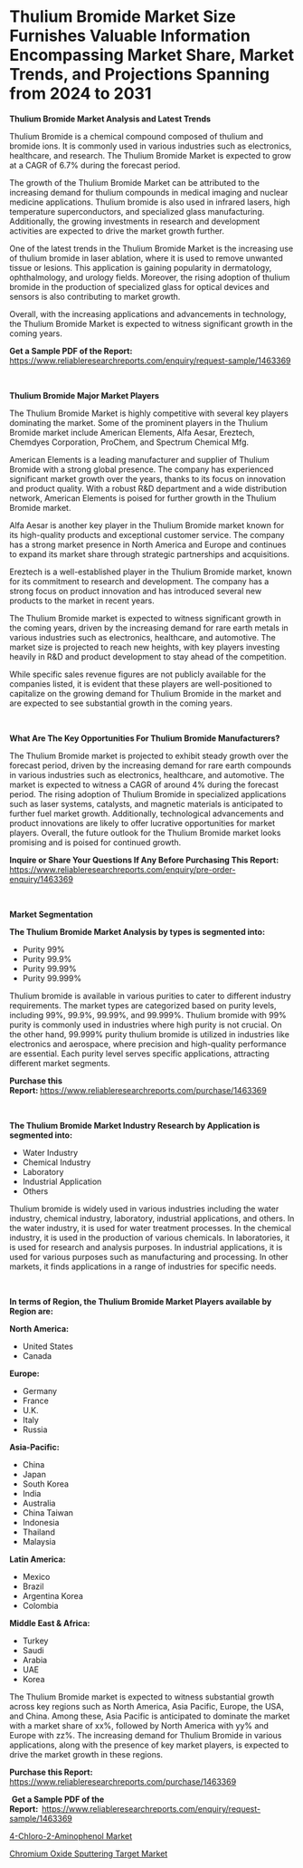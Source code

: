 <p><h1>Thulium Bromide Market Size Furnishes Valuable Information Encompassing Market Share, Market Trends, and Projections Spanning from 2024 to 2031</h1></p><p><strong>Thulium Bromide Market Analysis and Latest Trends</strong></p>
<p><p>Thulium Bromide is a chemical compound composed of thulium and bromide ions. It is commonly used in various industries such as electronics, healthcare, and research. The Thulium Bromide Market is expected to grow at a CAGR of 6.7% during the forecast period. </p><p>The growth of the Thulium Bromide Market can be attributed to the increasing demand for thulium compounds in medical imaging and nuclear medicine applications. Thulium bromide is also used in infrared lasers, high temperature superconductors, and specialized glass manufacturing. Additionally, the growing investments in research and development activities are expected to drive the market growth further.</p><p>One of the latest trends in the Thulium Bromide Market is the increasing use of thulium bromide in laser ablation, where it is used to remove unwanted tissue or lesions. This application is gaining popularity in dermatology, ophthalmology, and urology fields. Moreover, the rising adoption of thulium bromide in the production of specialized glass for optical devices and sensors is also contributing to market growth.</p><p>Overall, with the increasing applications and advancements in technology, the Thulium Bromide Market is expected to witness significant growth in the coming years.</p></p>
<p><strong>Get a Sample PDF of the Report:&nbsp;</strong> <a href="https://www.reliableresearchreports.com/enquiry/request-sample/1463369">https://www.reliableresearchreports.com/enquiry/request-sample/1463369</a></p>
<p>&nbsp;</p>
<p><strong>Thulium Bromide Major Market Players</strong></p>
<p><p>The Thulium Bromide Market is highly competitive with several key players dominating the market. Some of the prominent players in the Thulium Bromide market include American Elements, Alfa Aesar, Ereztech, Chemdyes Corporation, ProChem, and Spectrum Chemical Mfg.</p><p>American Elements is a leading manufacturer and supplier of Thulium Bromide with a strong global presence. The company has experienced significant market growth over the years, thanks to its focus on innovation and product quality. With a robust R&D department and a wide distribution network, American Elements is poised for further growth in the Thulium Bromide market.</p><p>Alfa Aesar is another key player in the Thulium Bromide market known for its high-quality products and exceptional customer service. The company has a strong market presence in North America and Europe and continues to expand its market share through strategic partnerships and acquisitions.</p><p>Ereztech is a well-established player in the Thulium Bromide market, known for its commitment to research and development. The company has a strong focus on product innovation and has introduced several new products to the market in recent years.</p><p>The Thulium Bromide market is expected to witness significant growth in the coming years, driven by the increasing demand for rare earth metals in various industries such as electronics, healthcare, and automotive. The market size is projected to reach new heights, with key players investing heavily in R&D and product development to stay ahead of the competition.</p><p>While specific sales revenue figures are not publicly available for the companies listed, it is evident that these players are well-positioned to capitalize on the growing demand for Thulium Bromide in the market and are expected to see substantial growth in the coming years.</p></p>
<p>&nbsp;</p>
<p><strong>What Are The Key Opportunities For Thulium Bromide Manufacturers?</strong></p>
<p><p>The Thulium Bromide market is projected to exhibit steady growth over the forecast period, driven by the increasing demand for rare earth compounds in various industries such as electronics, healthcare, and automotive. The market is expected to witness a CAGR of around 4% during the forecast period. The rising adoption of Thulium Bromide in specialized applications such as laser systems, catalysts, and magnetic materials is anticipated to further fuel market growth. Additionally, technological advancements and product innovations are likely to offer lucrative opportunities for market players. Overall, the future outlook for the Thulium Bromide market looks promising and is poised for continued growth.</p></p>
<p><strong>Inquire or Share Your Questions If Any Before Purchasing This Report:</strong> <a href="https://www.reliableresearchreports.com/enquiry/pre-order-enquiry/1463369">https://www.reliableresearchreports.com/enquiry/pre-order-enquiry/1463369</a></p>
<p>&nbsp;</p>
<p><strong>Market Segmentation</strong></p>
<p><strong>The Thulium Bromide Market Analysis by types is segmented into:</strong></p>
<p><ul><li>Purity 99%</li><li>Purity 99.9%</li><li>Purity 99.99%</li><li>Purity 99.999%</li></ul></p>
<p><p>Thulium bromide is available in various purities to cater to different industry requirements. The market types are categorized based on purity levels, including 99%, 99.9%, 99.99%, and 99.999%. Thulium bromide with 99% purity is commonly used in industries where high purity is not crucial. On the other hand, 99.999% purity thulium bromide is utilized in industries like electronics and aerospace, where precision and high-quality performance are essential. Each purity level serves specific applications, attracting different market segments.</p></p>
<p><strong>Purchase this Report:&nbsp;</strong><a href="https://www.reliableresearchreports.com/purchase/1463369">https://www.reliableresearchreports.com/purchase/1463369</a></p>
<p>&nbsp;</p>
<p><strong>The Thulium Bromide Market Industry Research by Application is segmented into:</strong></p>
<p><ul><li>Water Industry</li><li>Chemical Industry</li><li>Laboratory</li><li>Industrial Application</li><li>Others</li></ul></p>
<p><p>Thulium bromide is widely used in various industries including the water industry, chemical industry, laboratory, industrial applications, and others. In the water industry, it is used for water treatment processes. In the chemical industry, it is used in the production of various chemicals. In laboratories, it is used for research and analysis purposes. In industrial applications, it is used for various purposes such as manufacturing and processing. In other markets, it finds applications in a range of industries for specific needs.</p></p>
<p>&nbsp;</p>
<p><strong>In terms of Region, the Thulium Bromide Market Players available by Region are:</strong></p>
<p>
    <p> <strong> North America: </strong>
        <ul>
            <li>United States</li>
            <li>Canada</li>
        </ul>
        </p> 
    <p> <strong> Europe: </strong>
        <ul>
            <li>Germany</li>
            <li>France</li>
            <li>U.K.</li>
            <li>Italy</li>
            <li>Russia</li>
        </ul>
        </p> 
    <p> <strong> Asia-Pacific: </strong>
        <ul>
            <li>China</li>
            <li>Japan</li>
            <li>South Korea</li>
            <li>India</li>
            <li>Australia</li>
            <li>China Taiwan</li>
            <li>Indonesia</li>
            <li>Thailand</li>
            <li>Malaysia</li>
        </ul>
        </p> 
    <p> <strong> Latin America: </strong>
        <ul>
            <li>Mexico</li>
            <li>Brazil</li>
            <li>Argentina Korea</li>
            <li>Colombia</li>
        </ul>
        </p> 
    <p> <strong> Middle East & Africa: </strong>
        <ul>
            <li>Turkey</li>
            <li>Saudi</li>
            <li>Arabia</li>
            <li>UAE</li>
            <li>Korea</li>
        </ul>
    </p>
    </p>
<p><p>The Thulium Bromide market is expected to witness substantial growth across key regions such as North America, Asia Pacific, Europe, the USA, and China. Among these, Asia Pacific is anticipated to dominate the market with a market share of xx%, followed by North America with yy% and Europe with zz%. The increasing demand for Thulium Bromide in various applications, along with the presence of key market players, is expected to drive the market growth in these regions.</p></p>
<p><strong>Purchase this Report: </strong><a href="https://www.reliableresearchreports.com/purchase/1463369">https://www.reliableresearchreports.com/purchase/1463369</a></p>
<p>&nbsp;<strong>Get a Sample PDF of the Report:&nbsp;&nbsp;</strong><a href="https://www.reliableresearchreports.com/enquiry/request-sample/1463369">https://www.reliableresearchreports.com/enquiry/request-sample/1463369</a></p>
<p><strong></strong></p>
<p><p><a href="https://summer-dogwood-3e9.notion.site/4-Chloro-2-Aminophenol-Market-Challenges-Opportunities-and-Growth-Drivers-and-Major-Market-Player-a6284675eacc4cd6af2fbfe893982522">4-Chloro-2-Aminophenol Market</a></p><p><a href="https://github.com/Sherrillcrooksxa8i18ucf2m/Market-Research-Report-List-1/blob/main/chromium-oxide-sputtering-target-market.md">Chromium Oxide Sputtering Target Market</a></p></p>